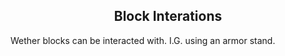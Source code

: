 <h2 style="text-align:center;"> Block Interations </h2>

Wether blocks can be interacted with. I.G. using an armor stand.
